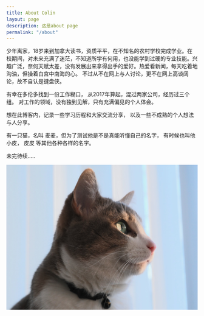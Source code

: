 ```yaml
---
title: About Colin
layout: page
description: 这是about page
permalink: "/about"
---
```


<!-- # <center> 基本概况</center> -->
少年离家，18岁来到加拿大读书，资质平平，在不知名的农村学校完成学业。在校期间，对未来充满了迷茫，不知道所学有何用，也没能学到过硬的专业技能。兴趣广泛，奈何天赋太差，没有发展出来拿得出手的爱好。热爱看新闻，每天吃着地沟油，但操着白宫中南海的心。 不过从不在网上与人讨论，更不在网上高谈阔论，故不自认是键盘侠。 

有幸在多伦多找到一份工作糊口， 从2017年算起，混过两家公司，经历过三个组。 对工作的领域，没有独到见解，只有充满偏见的个人体会。 
 
想在此博客内，记录一些学习历程和大家交流分享， 以及一些不成熟的个人想法与人分享。 

有一只猫，名叫 麦麦，但为了测试他是不是真能听懂自己的名字， 有时候也叫他 小皮， 皮皮 等其他各种各样的名字。

未完待续.....


 ![麦麦](/assets/img/maimai.jpg)
